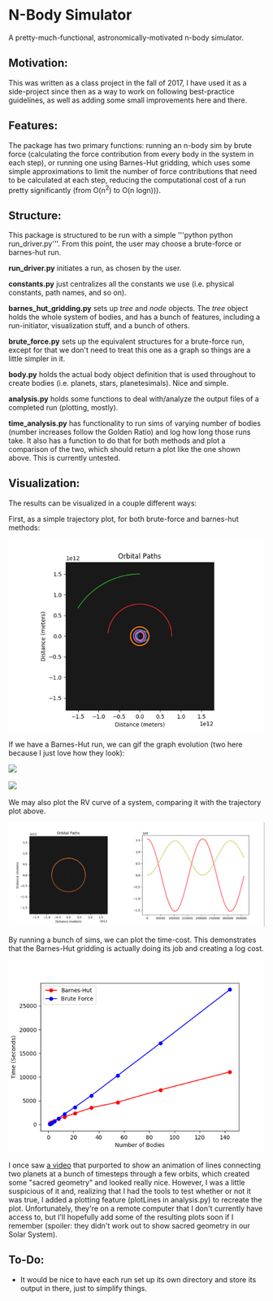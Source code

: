 # N-Body Simulator

A pretty-much-functional, astronomically-motivated n-body simulator.

## Motivation:
This was written as a class project in the fall of 2017, I have used it as a side-project since then as a way to work on following best-practice guidelines, as well as adding some small improvements here and there.

## Features:
The package has two primary functions: running an n-body sim by brute force (calculating the force contribution from every body in the system in each step), or running one using Barnes-Hut gridding, which uses some simple approximations to limit the number of force contributions that need to be calculated at each step, reducing the computational cost of a run pretty significantly (from O(n<sup>2</sup>) to O(n logn))).


## Structure:
This package is structured to be run with a simple '''python python run_driver.py'''. From this point, the user may choose a brute-force or barnes-hut run.

**run_driver.py** initiates a run, as chosen by the user.

**constants.py** just centralizes all the constants we use (i.e. physical constants, path names, and so on).

**barnes_hut_gridding.py** sets up *tree* and *node* objects. The *tree* object holds the whole system of bodies, and has a bunch of features, including a run-initiator, visualization stuff, and a bunch of others.

**brute_force.py** sets up the equivalent structures for a brute-force run, except for that we don't need to treat this one as a graph so things are a little simpler in it.

**body.py** holds the actual body object definition that is used throughout to create bodies (i.e. planets, stars, planetesimals). Nice and simple.

**analysis.py** holds some functions to deal with/analyze the output files of a completed run (plotting, mostly).

**time_analysis.py** has functionality to run sims of varying number of bodies (number increases follow the Golden Ratio) and log how long those runs take. It also has a function to do that for both methods and plot a comparison of the two, which should return a plot like the one shown above. This is currently untested.



## Visualization:
The results can be visualized in a couple different ways:

First, as a simple trajectory plot, for both brute-force and barnes-hut methods:

![](Figures/solarsystem.png)

If we have a Barnes-Hut run, we can gif the graph evolution (two here because I just love how they look):

![](Figures/solarsystem.gif)

![](Figures/grid_evolution.gif)


We may also plot the RV curve of a system, comparing it with the trajectory plot above.

![](Figures/rv_and_orbit_jup.png)


By running a bunch of sims, we can plot the time-cost. This demonstrates that the Barnes-Hut gridding is actually doing its job and creating a log cost.

![](Figures/cost_evaluation.png)

I once saw [a video](https://www.facebook.com/brightside/videos/893000730828671/UzpfSTEwMDAxMTExMzQxNTc2Njo1MzYwMzg1ODAxMDk5MTg/?story_fbid=536038580109918&id=100011113415766&notif_id=1513793777241322&notif_t=feedback_reaction_generic_tagged) that purported to show an animation of lines connecting two planets at a bunch of timesteps through a few orbits, which created some "sacred geometry" and looked really nice. However, I was a little suspicious of it and, realizing that I had the tools to test whether or not it was true, I added a plotting feature (plotLines in analysis.py) to recreate the plot. Unfortunately, they're on a remote computer that I don't currently have access to, but I'll hopefully add some of the resulting plots soon if I remember (spoiler: they didn't work out to show sacred geometry in our Solar System).




## To-Do:
* It would be nice to have each run set up its own directory and store its output in there, just to simplify things.
